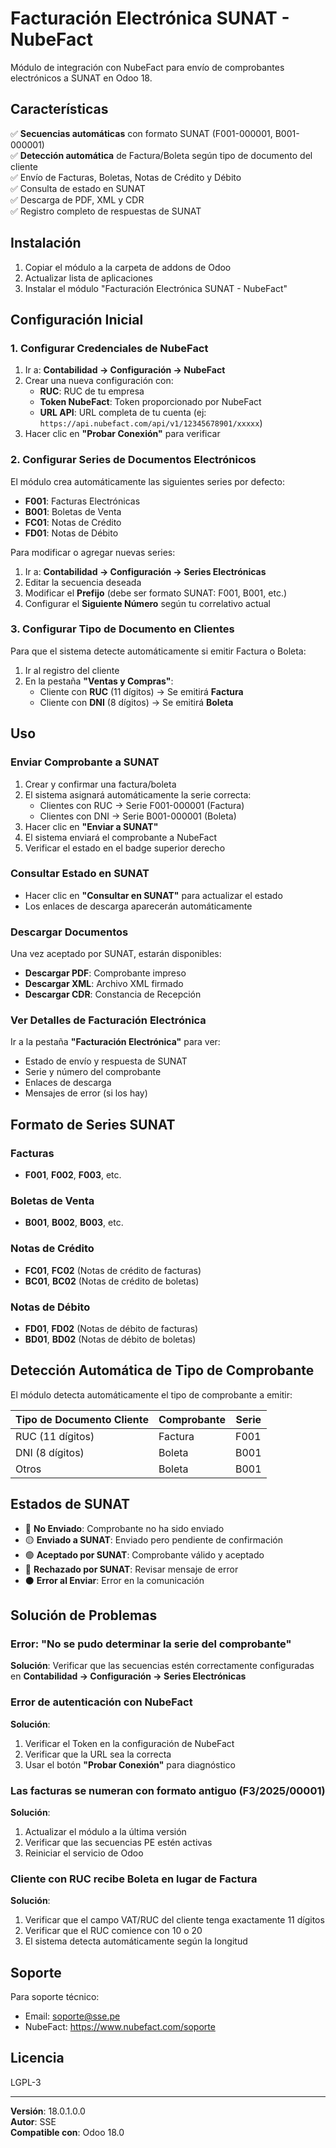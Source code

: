 # Facturación Electrónica SUNAT - NubeFact

Módulo de integración con NubeFact para envío de comprobantes electrónicos a SUNAT en Odoo 18.

## Características

✅ **Secuencias automáticas** con formato SUNAT (F001-000001, B001-000001)  
✅ **Detección automática** de Factura/Boleta según tipo de documento del cliente  
✅ Envío de Facturas, Boletas, Notas de Crédito y Débito  
✅ Consulta de estado en SUNAT  
✅ Descarga de PDF, XML y CDR  
✅ Registro completo de respuestas de SUNAT  

## Instalación

1. Copiar el módulo a la carpeta de addons de Odoo
2. Actualizar lista de aplicaciones
3. Instalar el módulo "Facturación Electrónica SUNAT - NubeFact"

## Configuración Inicial

### 1. Configurar Credenciales de NubeFact

1. Ir a: **Contabilidad → Configuración → NubeFact**
2. Crear una nueva configuración con:
   - **RUC**: RUC de tu empresa
   - **Token NubeFact**: Token proporcionado por NubeFact
   - **URL API**: URL completa de tu cuenta (ej: `https://api.nubefact.com/api/v1/12345678901/xxxxx`)
3. Hacer clic en **"Probar Conexión"** para verificar

### 2. Configurar Series de Documentos Electrónicos

El módulo crea automáticamente las siguientes series por defecto:
- **F001**: Facturas Electrónicas
- **B001**: Boletas de Venta
- **FC01**: Notas de Crédito
- **FD01**: Notas de Débito

Para modificar o agregar nuevas series:

1. Ir a: **Contabilidad → Configuración → Series Electrónicas**
2. Editar la secuencia deseada
3. Modificar el **Prefijo** (debe ser formato SUNAT: F001, B001, etc.)
4. Configurar el **Siguiente Número** según tu correlativo actual

### 3. Configurar Tipo de Documento en Clientes

Para que el sistema detecte automáticamente si emitir Factura o Boleta:

1. Ir al registro del cliente
2. En la pestaña **"Ventas y Compras"**:
   - Cliente con **RUC** (11 dígitos) → Se emitirá **Factura**
   - Cliente con **DNI** (8 dígitos) → Se emitirá **Boleta**

## Uso

### Enviar Comprobante a SUNAT

1. Crear y confirmar una factura/boleta
2. El sistema asignará automáticamente la serie correcta:
   - Clientes con RUC → Serie F001-000001 (Factura)
   - Clientes con DNI → Serie B001-000001 (Boleta)
3. Hacer clic en **"Enviar a SUNAT"**
4. El sistema enviará el comprobante a NubeFact
5. Verificar el estado en el badge superior derecho

### Consultar Estado en SUNAT

- Hacer clic en **"Consultar en SUNAT"** para actualizar el estado
- Los enlaces de descarga aparecerán automáticamente

### Descargar Documentos

Una vez aceptado por SUNAT, estarán disponibles:
- **Descargar PDF**: Comprobante impreso
- **Descargar XML**: Archivo XML firmado
- **Descargar CDR**: Constancia de Recepción

### Ver Detalles de Facturación Electrónica

Ir a la pestaña **"Facturación Electrónica"** para ver:
- Estado de envío y respuesta de SUNAT
- Serie y número del comprobante
- Enlaces de descarga
- Mensajes de error (si los hay)

## Formato de Series SUNAT

### Facturas
- **F001**, **F002**, **F003**, etc.

### Boletas de Venta
- **B001**, **B002**, **B003**, etc.

### Notas de Crédito
- **FC01**, **FC02** (Notas de crédito de facturas)
- **BC01**, **BC02** (Notas de crédito de boletas)

### Notas de Débito
- **FD01**, **FD02** (Notas de débito de facturas)
- **BD01**, **BD02** (Notas de débito de boletas)

## Detección Automática de Tipo de Comprobante

El módulo detecta automáticamente el tipo de comprobante a emitir:

| Tipo de Documento Cliente | Comprobante | Serie |
|---------------------------|-------------|-------|
| RUC (11 dígitos)          | Factura     | F001  |
| DNI (8 dígitos)           | Boleta      | B001  |
| Otros                     | Boleta      | B001  |

## Estados de SUNAT

- 🔵 **No Enviado**: Comprobante no ha sido enviado
- 🟡 **Enviado a SUNAT**: Enviado pero pendiente de confirmación
- 🟢 **Aceptado por SUNAT**: Comprobante válido y aceptado
- 🔴 **Rechazado por SUNAT**: Revisar mensaje de error
- ⚫ **Error al Enviar**: Error en la comunicación

## Solución de Problemas

### Error: "No se pudo determinar la serie del comprobante"

**Solución**: Verificar que las secuencias estén correctamente configuradas en **Contabilidad → Configuración → Series Electrónicas**

### Error de autenticación con NubeFact

**Solución**: 
1. Verificar el Token en la configuración de NubeFact
2. Verificar que la URL sea la correcta
3. Usar el botón **"Probar Conexión"** para diagnóstico

### Las facturas se numeran con formato antiguo (F3/2025/00001)

**Solución**: 
1. Actualizar el módulo a la última versión
2. Verificar que las secuencias PE estén activas
3. Reiniciar el servicio de Odoo

### Cliente con RUC recibe Boleta en lugar de Factura

**Solución**:
1. Verificar que el campo VAT/RUC del cliente tenga exactamente 11 dígitos
2. Verificar que el RUC comience con 10 o 20
3. El sistema detecta automáticamente según la longitud

## Soporte

Para soporte técnico:
- Email: soporte@sse.pe
- NubeFact: https://www.nubefact.com/soporte

## Licencia

LGPL-3

---

**Versión**: 18.0.1.0.0  
**Autor**: SSE  
**Compatible con**: Odoo 18.0
